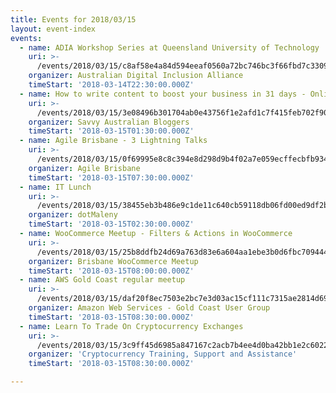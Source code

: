 ```yaml
---
title: Events for 2018/03/15
layout: event-index
events:
  - name: ADIA Workshop Series at Queensland University of Technology
    uri: >-
      /events/2018/03/15/c8af58e4a84d594eeaf0560a72bc746bc3f66fbd7c33095d29815856ef38b3e8
    organizer: Australian Digital Inclusion Alliance
    timeStart: '2018-03-14T22:30:00.000Z'
  - name: How to write content to boost your business in 31 days - Online Workshop
    uri: >-
      /events/2018/03/15/3e08496b301704ab0e43756f1e2afd1c7f415feb702f900bf45f848e89900733
    organizer: Savvy Australian Bloggers
    timeStart: '2018-03-15T01:30:00.000Z'
  - name: Agile Brisbane - 3 Lightning Talks
    uri: >-
      /events/2018/03/15/0f69995e8c8c394e8d298d9b4f02a7e059ecffecbfb934dd2f30e9fa9b48738c
    organizer: Agile Brisbane
    timeStart: '2018-03-15T07:30:00.000Z'
  - name: IT Lunch
    uri: >-
      /events/2018/03/15/38455eb3b486e9c1de11c640cb59118db06fd00ed9df2b9941eae1faffc190a9
    organizer: dotMaleny
    timeStart: '2018-03-15T02:30:00.000Z'
  - name: WooCommerce Meetup - Filters & Actions in WooCommerce
    uri: >-
      /events/2018/03/15/25b8ddfb24d69a763d83e6a604aa1ebe3b0d6fbc70944461139e77cd0a3a1aea
    organizer: Brisbane WooCommerce Meetup
    timeStart: '2018-03-15T08:00:00.000Z'
  - name: AWS Gold Coast regular meetup
    uri: >-
      /events/2018/03/15/daf20f8ec7503e2bc7e3d03ac15cf111c7315ae2814d69ae3c39dac9c2bcc036
    organizer: Amazon Web Services - Gold Coast User Group
    timeStart: '2018-03-15T08:30:00.000Z'
  - name: Learn To Trade On Cryptocurrency Exchanges
    uri: >-
      /events/2018/03/15/3c9ff45d6985a847167c2acb7b4ee4d0ba42bb1e2c60222ae4ee1b348b035bff
    organizer: 'Cryptocurrency Training, Support and Assistance'
    timeStart: '2018-03-15T08:30:00.000Z'

---
```

